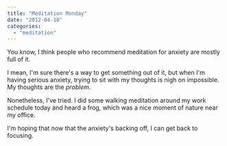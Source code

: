 ```yaml
---
title: "Meditation Monday"
date: "2012-04-10"
categories: 
  - "meditation"
---
```


You know, I think people who recommend meditation for anxiety are mostly full of it.

I mean, I'm sure there's a way to get something out of it, but when I'm having serious anxiety, trying to sit with my thoughts is nigh on impossible. My thoughts are the _problem_.

Nonetheless, I've tried. I did some walking meditation around my work schedule today and heard a frog, which was a nice moment of nature near my office.

I'm hoping that now that the anxiety's backing off, I can get back to focusing.
